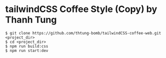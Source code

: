 # tailwindCSS Coffee Style (Copy) by Thanh Tung

```
$ git clone https://github.com/thtung-bomb/tailwindCSS-coffee-web.git <project_dir>
$ cd <project_dir>
$ npm run build:css
$ npm run start:dev
```


